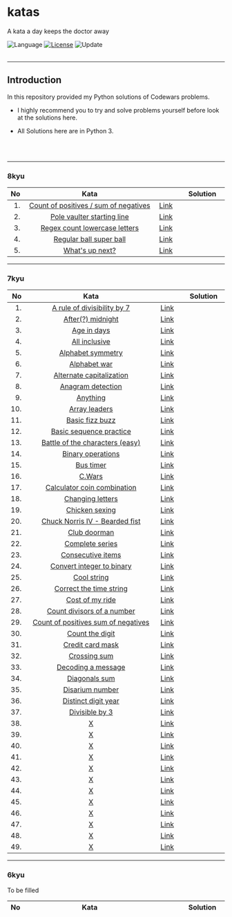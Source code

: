 # katas
A kata a day keeps the doctor away

![Language](https://img.shields.io/badge/language-Python-blue.svg)&nbsp;[![License](https://img.shields.io/badge/license-MIT-green.svg)](./LICENSE)&nbsp;![Update](https://img.shields.io/badge/update-Daily-brightgreen.svg)&nbsp;
<br><br>

---

## Introduction 

In this repository provided my Python solutions of Codewars problems. 

- I highly recommend you to try and solve problems yourself before look at the solutions here.

- All Solutions here are in Python 3.


<br><br>

---

### 8kyu

|No|<div style="width:290px">Kata</div>|<div style="width:200px">Solution</div>|<div style="width:500px">Notes</div>|
| ---: | :---: | --- | --- |
|1.|[Count of positives / sum of negatives](https://www.codewars.com/kata/576bb71bbbcf0951d5000044)|[Link](/8kyu/8kyu%20-%20Count%20of%20positives%20sum%20of%20negatives.md)|Arrays, list comprehension
|2.|[Pole vaulter starting line](https://www.codewars.com/kata/5786f8404c4709148f0006bf)|[Link](/8kyu/8kyu%20-%20Pole%20vaulter%20starting%20line.md)|Math, logic
|3.|[Regex count lowercase letters](https://www.codewars.com/kata/56a946cd7bd95ccab2000055)|[Link](/8kyu/8kyu%20-%20Count%20of%20positives%20sum%20of%20negatives.md)|Regex, find all patterns
|4.|[Regular ball super ball](https://www.codewars.com/kata/53f0f358b9cb376eca001079)|[Link](/8kyu/8kyu%20-%20Regular%20ball%20super%20ball.md)|Classes, OOP
|5.|[What's up next?](https://www.codewars.com/kata/542ebbdb494db239f8000046)|[Link](8kyu/8kyu%20-%20What's%20up%20next.md)|Iterables, generators


---


### 7kyu 

|No|<div style="width:290px">Kata</div>|<div style="width:200px">Solution</div>|<div style="width:500px">Notes</div>|
| ---: | :---: | --- | --- |
|1.|[A rule of divisibility by 7](https://www.codewars.com/kata/55e6f5e58f7817808e00002e)|[Link](/7kyu/7kyu%20-%20A%20rule%20of%20divisibility%20by%207.md)|While loops, divmod
|2.|[After(?) midnight](https://www.codewars.com/kata/56fac4cfda8ca6ec0f001746)|[Link](/7kyu/7kyu%20-%20After%20midnight.md)|Dates and times, formatting
|3.|[Age in days](https://www.codewars.com/kata/5803753aab6c2099e600000e)|[Link](/7kyu/7kyu%20-%20Age%20in%20days.md)|Dates and times
|4.|[All inclusive](https://www.codewars.com/kata/5700c9acc1555755be00027e)|[Link](/7kyu/7kyu%20-%20All%20inclusive.md)|Conditionals - all True, string rotations
|5.|[Alphabet symmetry](https://www.codewars.com/kata/59d9ff9f7905dfeed50000b0)|[Link](/7kyu/7kyu%20-%20Alphabet%20symmetry.md)|Nested list comprehensions, enumeration
|6.|[Alphabet war](https://www.codewars.com/kata/59377c53e66267c8f6000027)|[Link](/7kyu/7kyu%20-%20Alphabet%20war.md)|Key-values, conditionals, strings
|7.|[Alternate capitalization](https://www.codewars.com/kata/59cfc000aeb2844d16000075)|[Link](/7kyu/7kyu%20-%20Alternate%20capitalization.md)|Strings, list comprehension
|8.|[Anagram detection](https://www.codewars.com/kata/529eef7a9194e0cbc1000255)|[Link](/7kyu/7kyu%20-%20Anagram%20detection.md)|Sets, anagram checking
|9.|[Anything](https://www.codewars.com/kata/557d9e4d155e2dbf050000aa)|[Link](/7kyu/7kyu%20-%20Anything.md)|Classes, dunder methods
|10.|[Array leaders](https://www.codewars.com/kata/5a651865fd56cb55760000e0)|[Link](/7kyu/7kyu%20-%20Array%20leaders.md)|Arrays, all comparisons
|11.|[Basic fizz buzz](https://www.codewars.com/kata/5300901726d12b80e8000498)|[Link](/7kyu/7kyu%20-%20Basic%20fizz%20buzz.md)|Conditionals, fizzbuzz 
|12.|[Basic sequence practice](https://www.codewars.com/kata/5436f26c4e3d6c40e5000282/train/python)|[Link](/7kyu/7kyu%20-%20Basic%20sequence%20practice.md)|Accumulate, range, step
|13.|[Battle of the characters (easy)](https://www.codewars.com/kata/595519279be6c575b5000016)|[Link](/7kyu/7kyu%20-%20Battle%20of%20the%20characters%20(easy).md)|Enumeration, dictionaries, conditionals, strings
|14.|[Binary operations](https://www.codewars.com/kata/560e80734267381a270000a2)|[Link](/7kyu/7kyu%20-%20Binary%20operations.md)|Binary, bits, indexing
|15.|[Bus timer](https://www.codewars.com/kata/5736378e3f3dfd5a820000cb)|[Link](/7kyu/7kyu%20-%20Bus%20timer.md)|Time formatting, conditionals
|16.|[C.Wars](https://www.codewars.com/kata/55968ab32cf633c3f8000008)|[Link](/7kyu/7kyu%20-%20C.Wars.md)|String manipulation
|17.|[Calculator coin combination](https://www.codewars.com/kata/564d0490e96393fc5c000029)|[Link](/7kyu/7kyu%20-%20Calculator%20coin%20combination.md)|Divmod, integers
|18.|[Changing letters](https://www.codewars.com/kata/5831c204a31721e2ae000294)|[Link](/7kyu/7kyu%20-%20Changing%20letters.md)|Strings, list comprehension
|19.|[Chicken sexing](https://www.codewars.com/kata/57ed40e3bd793e9c92000fcb)|[Link](/7kyu/7kyu%20-%20Chicken%20sexing.md)|List comprehension
|20.|[Chuck Norris IV - Bearded fist](https://www.codewars.com/kata/57066708cb7293901a0013a1)|[Link](/7kyu/7kyu%20-%20Chuck%20Norris%20IV%20-%20Bearded%20fist.md)|Chaining iterables, mapping
|21.|[Club doorman](https://www.codewars.com/kata/5c563cb78dac1951c2d60f01)|[Link](/7kyu/7kyu%20-%20Club%20doorman.md)|Searching strings, regex, indexing
|22.|[Complete series](https://www.codewars.com/kata/580a4001d6df740d61000301)|[Link](/7kyu/7kyu%20-%20Complete%20series.md)|Completing arrays, sets
|23.|[Consecutive items](https://www.codewars.com/kata/5f6d533e1475f30001e47514/solutions/python)|[Link](/7kyu/7kyu%20-%20Consecutive%20items.md)|Arrays, any, zipping
|24.|[Convert integer to binary](https://www.codewars.com/kata/55606aeebf1f0305f900006f)|[Link](/7kyu/7kyu%20-%20Convert%20integer%20to%20binary.md)|Binary two's complement
|25.|[Cool string](https://www.codewars.com/kata/590fd3220f05b4f1ad00007c)|[Link](/7kyu/7kyu%20-%20Cool%20string.md)|Fundamentals, strings
|26.|[Correct the time string](https://www.codewars.com/kata/57873ab5e55533a2890000c7)|[Link](/7kyu/7kyu%20-%20Correct%20the%20time%20string.md)|Regex, formatting, time
|27.|[Cost of my ride](https://www.codewars.com/kata/586430a5b3a675296a000395)|[Link](/7kyu/7kyu%20-%20Cost%20of%20my%20ride.md)|Formatting, conditionals
|28.|[Count divisors of a number](https://www.codewars.com/kata/542c0f198e077084c0000c2e)|[Link](/7kyu/7kyu%20-%20Count%20divisors%20of%20a%20number.md)|Divisors, math
|29.|[Count of positives sum of negatives](https://www.codewars.com/kata/576bb71bbbcf0951d5000044)|[Link](/7kyu/7kyu%20-%20Count%20of%20positives%20sum%20of%20negatives.md)|Arrays, list comprehension
|30.|[Count the digit](https://www.codewars.com/kata/566fc12495810954b1000030)|[Link](/7kyu/7kyu%20-%20Count%20the%20digit.md)|Mapping, strings
|31.|[Credit card mask](https://www.codewars.com/kata/5412509bd436bd33920011bc)|[Link](/7kyu/7kyu%20-%20Credit%20card%20mask.md)|Fundamentals, strings
|32.|[Crossing sum](https://www.codewars.com/kata/5889ab4928c08c08da00009b)|[Link](/7kyu/7kyu%20-%20Crossing%20sum.md)|Sets, matrices
|33.|[Decoding a message](https://www.codewars.com/kata/565b9d6f8139573819000056)|[Link](/7kyu/7kyu%20-%20Decoding%20a%20message.md)|Translating strings
|34.|[Diagonals sum](https://www.codewars.com/kata/5592fc599a7f40adac0000a8)|[Link](/7kyu/7kyu%20-%20Diagonals%20sum.md)|Matrices, arrays
|35.|[Disarium number](https://www.codewars.com/kata/5a53a17bfd56cb9c14000003)|[Link](/7kyu/7kyu%20-%20Disarium%20Number.md)|Fundamentals
|36.|[Distinct digit year](https://www.codewars.com/kata/58aa68605aab54a26c0001a6)|[Link](/7kyu/7kyu%20-%20Distinct%20digit%20year.md)|Sets, while-loops
|37.|[Divisible by 3](https://www.codewars.com/kata/59f7fc109f0e86d705000043)|[Link](/7kyu/7kyu%20-%20Divisible%20by%203.md)|Math, remainders, while-loops
|38.|[X]()|[Link]()|
|39.|[X]()|[Link]()|
|40.|[X]()|[Link]()|
|41.|[X]()|[Link]()|
|42.|[X]()|[Link]()|
|43.|[X]()|[Link]()|
|44.|[X]()|[Link]()|
|45.|[X]()|[Link]()|
|46.|[X]()|[Link]()|
|47.|[X]()|[Link]()|
|48.|[X]()|[Link]()|
|49.|[X]()|[Link]()|



---


### 6kyu 

To be filled

|No|<div style="width:290px">Kata</div>|<div style="width:200px">Solution</div>|<div style="width:500px">Notes</div>|
| ---: | :---: | --- | --- |




